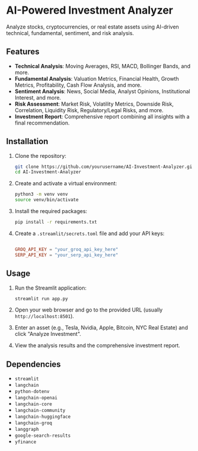 # AI-Powered Investment Analyzer

Analyze stocks, cryptocurrencies, or real estate assets using AI-driven technical, fundamental, sentiment, and risk analysis.

## Features

- **Technical Analysis**: Moving Averages, RSI, MACD, Bollinger Bands, and more.
- **Fundamental Analysis**: Valuation Metrics, Financial Health, Growth Metrics, Profitability, Cash Flow Analysis, and more.
- **Sentiment Analysis**: News, Social Media, Analyst Opinions, Institutional Interest, and more.
- **Risk Assessment**: Market Risk, Volatility Metrics, Downside Risk, Correlation, Liquidity Risk, Regulatory/Legal Risks, and more.
- **Investment Report**: Comprehensive report combining all insights with a final recommendation.

## Installation

1. Clone the repository:
    ```sh
    git clone https://github.com/yourusername/AI-Investment-Analyzer.git
    cd AI-Investment-Analyzer
    ```

2. Create and activate a virtual environment:
    ```sh
    python3 -m venv venv
    source venv/bin/activate
    ```

3. Install the required packages:
    ```sh
    pip install -r requirements.txt
    ```

4. Create a `.streamlit/secrets.toml` file and add your API keys:
    ```toml

    GROQ_API_KEY = "your_groq_api_key_here"
    SERP_API_KEY = "your_serp_api_key_here"
    ```

## Usage

1. Run the Streamlit application:
    ```sh
    streamlit run app.py
    ```

2. Open your web browser and go to the provided URL (usually `http://localhost:8501`).

3. Enter an asset (e.g., Tesla, Nvidia, Apple, Bitcoin, NYC Real Estate) and click "Analyze Investment".

4. View the analysis results and the comprehensive investment report.

## Dependencies

- `streamlit`
- `langchain`
- `python-dotenv`
- `langchain-openai`
- `langchain-core`
- `langchain-community`
- `langchain-huggingface`
- `langchain-groq`
- `langgraph`
- `google-search-results`
- `yfinance`